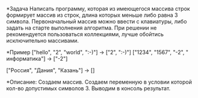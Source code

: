 *Задача
Написать программу, которая из имеющегося массива строк формирует массив из строк, длина которых меньше либо равна 3 символа. Первоначальный массив можно ввести с клавиатуры, либо задать на старте выполнения алгоритма. При решении не рекомендуется пользоваться коллекциями, лучше обойтись исключительно массивами.

*Пример ["hello", "2", "world", ":-)"] -> ["2", ":-)"]
["1234", "1567", "-2", " информатика"] -> ["-2"]

["Россия", "Дания", "Казань"] -> []

*Описание:
Создаем массив.
Создаем переменную в условии которой кол-во допустимых символов 3.
Выводим в консоль результат.
